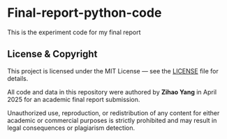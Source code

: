 # Final-report-python-code
This is the experiment code for my final report
## License & Copyright

This project is licensed under the MIT License — see the [LICENSE](./LICENSE) file for details.

All code and data in this repository were authored by **Zihao Yang** in April 2025 for an academic final report submission.

Unauthorized use, reproduction, or redistribution of any content for either academic or commercial purposes is strictly prohibited and may result in legal consequences or plagiarism detection.
